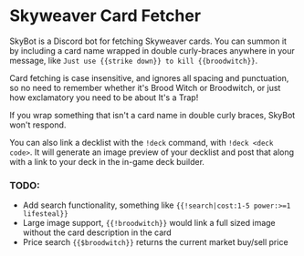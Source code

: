 # Skyweaver Card Fetcher

SkyBot is a Discord bot for fetching Skyweaver cards. You can summon it by including a card name wrapped in double curly-braces anywhere in your message, like `Just use {{strike down}} to kill {{broodwitch}}`.

Card fetching is case insensitive, and ignores all spacing and punctuation, so no need to remember whether it's Brood Witch or Broodwitch, or just how exclamatory you need to be about It's a Trap!

If you wrap something that isn't a card name in double curly braces, SkyBot won't respond.

You can also link a decklist with the `!deck` command, with `!deck <deck code>`. It will generate an image preview of your decklist and post that along with a link to your deck in the in-game deck builder.

### TODO:
 - Add search functionality, something like `{{!search|cost:1-5 power:>=1 lifesteal}}`
 - Large image support, `{{!broodwitch}}` would link a full sized image without the card description in the card
 - Price search `{{$broodwitch}}` returns the current market buy/sell price
